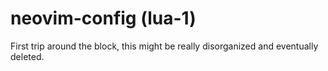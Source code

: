 # neovim-config (lua-1)

First trip around the block, this might be really disorganized and eventually deleted.


